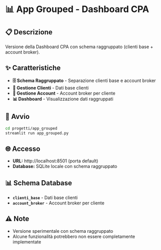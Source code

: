 # 📊 App Grouped - Dashboard CPA

## 📋 Descrizione
Versione della Dashboard CPA con schema raggruppato (clienti base + account broker).

## ✨ Caratteristiche
- **🗄️ Schema Raggruppato** - Separazione clienti base e account broker
- **👥 Gestione Clienti** - Dati base clienti
- **🏦 Gestione Account** - Account broker per cliente
- **📊 Dashboard** - Visualizzazione dati raggruppati

## 🚀 Avvio
```bash
cd progetti/app_grouped
streamlit run app_grouped.py
```

## 🌐 Accesso
- **URL:** http://localhost:8501 (porta default)
- **Database:** SQLite locale con schema raggruppato

## 📊 Schema Database
- **`clienti_base`** - Dati base clienti
- **`account_broker`** - Account broker per cliente

## ⚠️ Note
- Versione sperimentale con schema raggruppato
- Alcune funzionalità potrebbero non essere completamente implementate

